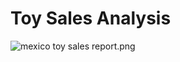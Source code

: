 # Toy Sales Analysis

![mexico toy sales report.png](https://github.com/jakejosh6751/Toy-Sales-Analysis/blob/main/mexico%20toy%20sales%20report.png)
